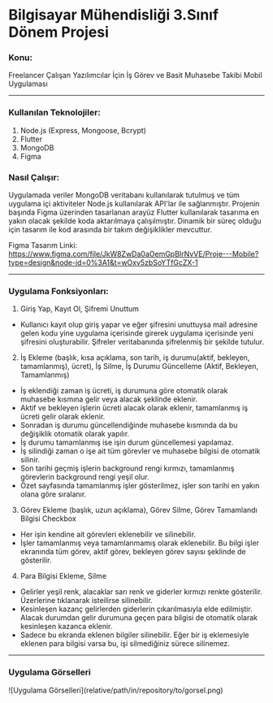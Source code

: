 # Bilgisayar Mühendisliği 3.Sınıf Dönem Projesi

<h3>Konu:</h3>

Freelancer Çalışan Yazılımcılar İçin İş Görev ve Basit Muhasebe Takibi Mobil Uygulaması
<hr>

<h3>Kullanılan Teknolojiler:</h3>

1. Node.js (Express, Mongoose, Bcrypt)
2. Flutter
3. MongoDB
4. Figma

<h3>Nasıl Çalışır:</h3>

Uygulamada veriler MongoDB veritabanı kullanılarak tutulmuş ve tüm uygulama içi aktiviteler Node.js kullanılarak API'lar ile sağlanmıştır. Projenin başında Figma üzerinden tasarlanan arayüz Flutter kullanılarak tasarıma en yakın olacak şekilde koda aktarılmaya çalışılmıştır. Dinamik bir süreç olduğu için tasarım ile kod arasında bir takım değişiklikler mevcuttur.

Figma Tasarım Linki: https://www.figma.com/file/JkW8ZwDa0aOemGpBIrNvVE/Proje---Mobile?type=design&node-id=0%3A1&t=wOxv5zbSoYTfGcZX-1
<hr>

<h3>Uygulama Fonksiyonları:</h3>

1. Giriş Yap, Kayıt Ol, Şifremi Unuttum
- Kullanıcı kayıt olup giriş yapar ve eğer şifresini unuttuysa mail adresine gelen kodu yine uygulama içerisinde girerek uygulama içerisinde yeni şifresini oluşturabilir. Şifreler veritabanında şifrelenmiş bir şekilde tutulur.

2. İş Ekleme (başlık, kısa açıklama, son tarih, iş durumu(aktif, bekleyen, tamamlanmış), ücret), İş Silme, İş Durumu Güncelleme (Aktif, Bekleyen, Tamamlanmış)
- İş eklendiği zaman iş ücreti, iş durumuna göre otomatik olarak muhasebe kısmına gelir veya alacak şeklinde eklenir.
- Aktif ve bekleyen işlerin ücreti alacak olarak eklenir, tamamlanmış iş ücreti gelir olarak eklenir.
- Sonradan iş durumu güncellendiğinde muhasebe kısmında da bu değişiklik otomatik olarak yapılır.
- İş durumu tamamlanmış ise işin durum güncellemesi yapılamaz. 
- İş silindiği zaman o işe ait tüm görevler ve muhasebe bilgisi de otomatik silinir.
- Son tarihi geçmiş işlerin background rengi kırmızı, tamamlanmış görevlerin background rengi yeşil olur.
- Özet sayfasında tamamlanmış işler gösterilmez, işler son tarihi en yakın olana göre sıralanır.

3. Görev Ekleme (başlık, uzun açıklama), Görev Silme, Görev Tamamlandı Bilgisi Checkbox
- Her işin kendine ait görevleri eklenebilir ve silinebilir.
- İşler tamamlanmış veya tamamlanmamış olarak eklenebilir. Bu bilgi işler ekranında tüm görev, aktif görev, bekleyen görev sayısı şeklinde de gösterilir.

4. Para Bilgisi Ekleme, Silme
- Gelirler yeşil renk, alacaklar sarı renk ve giderler kırmızı renkte gösterilir. Üzerlerine tıklanarak isteilirse silinebilir.
- Kesinleşen kazanç gelirlerden giderlerin çıkarılmasıyla elde edilmiştir. Alacak durumdan gelir durumuna geçen para bilgisi de otomatik olarak kesinleşen kazanca eklenir.
- Sadece bu ekranda eklenen bilgiler silinebilir. Eğer bir iş eklemesiyle eklenen para bilgisi varsa bu, işi silmediğiniz sürece silinemez.
<hr>

<h3>Uygulama Görselleri</h3>
![Uygulama Görselleri](relative/path/in/repository/to/gorsel.png)
